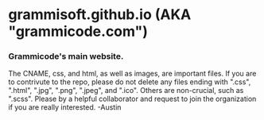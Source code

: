 # grammisoft.github.io (AKA "grammicode.com")
### Grammicode's main website.
The CNAME, css, and html, as well as images, are important files. If you are to contrivute to the repo, please do not delete any files ending with ".css", ".html", ".jpg", ".png", ".jpeg", and ".ico". Others are non-crucial, such as ".scss". Please by a helpful collaborator and request to join the organization if you are really interested.
-Austin
